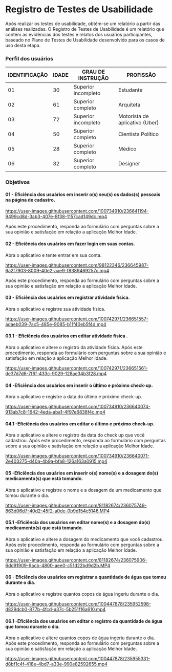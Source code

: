 # Registro de Testes de Usabilidade

Após realizar os testes de usabilidade, obtém-se um relatório a partir das análises realizadas. O Registro de Testes de Usabilidade é um relatório que contém as evidências dos testes e relatos dos usuários participantes, baseado no Plano de Testes de Usabilidade desenvolvido para os casos de uso desta etapa.

<h3>Perfil dos usuários</h3>

|IDENTIFICAÇÃO | IDADE | GRAU DE INSTRUÇÃO     | PROFISSÃO                     |
|--------------|-------|-----------------------|-------------------------------|
| 01 |  30   |    Superior incompleto    |     Estudante            |
| 02 | 61 |  Superior completo     | Arquiteta |   
| 03 |  72  | Superior incompleto |  Motorista de aplicativo (Uber)   |
| 04 | 50   | Superior completo  |  Cientista Político     |
| 05| 28 | Superior completo   | Médico |
| 06 | 32  | Superior completo   | Designer |

<h3>Objetivos</h3>

<h4> 01 - Eficiência dos usuários em inserir o(s) seu(s) os dados(s) pessoais na página de cadastro.</h4>


https://user-images.githubusercontent.com/100734910/236641194-9499cd8d-3ab3-407e-8f38-1157cad149dc.mp4





Após este procedimento, responda ao formulário com perguntas sobre a sua opinião e satisfação em relação a aplicação Melhor Idade.




<h4> 02 - Eficiência dos usuários em fazer login em suas contas.</h4>


Abra o aplicativo e tente entrar em sua conta.


https://user-images.githubusercontent.com/98122346/236645987-6a2f7903-8009-40e2-aae9-f8389469257c.mp4





Após este procedimento, responda ao formulário com perguntas sobre a sua opinião e satisfação em relação a aplicação Melhor Idade.



<h4> 03 - Eficiência dos usuários em registrar atividade física.</h4>

Abra o aplicativo e registre sua atividade física.


https://user-images.githubusercontent.com/100742971/236651557-adaeb039-7ac5-485e-9085-b11f40eb5f4d.mp4




<h4> 03.1 - Eficiência dos usuários em editar atividade física .</h4>

Abra o aplicativo e altere o registro da atividade física. Após este procedimento, responda ao formulário com perguntas sobre a sua opinião e satisfação em relação a aplicação Melhor Idade.




https://user-images.githubusercontent.com/100742971/236651561-de37d7d6-7f6f-433c-9029-128ae34b3f28.mp4








<h4> 04 -Eficiência dos usuários em inserir o último e próximo check-up.</h4>

Abra o aplicativo e registre a data do último e próximo check-up.

https://user-images.githubusercontent.com/100734910/236640074-913ab7c8-1642-4eda-aba1-4f97e6838f4c.mp4



<h4> 04.1 -Eficiência dos usuários em editar o último e próximo check-up.</h4>

Abra o aplicativo e altere o registro da data do check up que você cadastrou. Após este procedimento, responda ao formulário com perguntas sobre a sua opinião e satisfação em relação a aplicação Melhor Idade.

https://user-images.githubusercontent.com/100734910/236640071-2e403275-d40a-4b9a-bfa8-126a163a0915.mp4




<h4> 05 -Eficiência dos usuários em inserir o(s) nome(s) e a dosagem do(s) medicamento(s) que está tomando.</h4>

Abra o aplicativo e registre o nome e a dosagem de um medicamento que tomou durante o dia.



https://user-images.githubusercontent.com/81182674/236075749-863d06d7-40d2-45f2-a0de-0b9d154c5146.MP4

<h4> 05.1 -Eficiência dos usuários em editar nome(s) e a dosagem do(s) medicamento(s) que está tomando.</h4>

Abra o aplicativo e altere a dosagem do medicamento que você cadastrou. Após este procedimento, responda ao formulário com perguntas sobre a sua opinião e satisfação em relação a aplicação Melhor Idade.



https://user-images.githubusercontent.com/81182674/236075906-6dd91909-9acb-4800-aee0-c51d22bd9d2b.MP4



<h4> 06 - Eficiência dos usuários em registrar a quantidade de água que tomou durante o dia.</h4>

Abra o aplicativo e registre quantos copos de água ingeriu durante o dia.

https://user-images.githubusercontent.com/100447878/235952598-d829dcb0-877b-4fcd-a37c-5b251f16a610.mp4

<h4> 06.1 -Eficiência dos usuários em editar o registro da quantidade de água que tomou durante o dia.</h4>

Abra o aplicativo e altere quantos copos de água ingeriu durante o dia. Após este procedimento, responda ao formulário com perguntas sobre a sua opinião e satisfação em relação a aplicação Melhor Idade.

https://user-images.githubusercontent.com/100447878/235955331-d8bf1c4f-418e-4bd7-a33e-990e82592655.mp4










